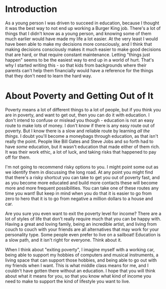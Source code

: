 # Introduction
As a young person I was driven to succeed in education, because I thought it was the best way to not end up working a Burger King job.  There's a lot of things that I didn't know as a young person, and knowing some of them much earlier would have made my life a lot easier.  At the very least I would have been able to make my decisions more consciously, and I think that making decisions consciously makes it much easier to make good decisions that are hard, or that require constant maintenance.  Letting "things just happen" seems to be the easiest way to end up in a world of hurt.  That's why I started writing this - so that kids from backgrounds where their parents can't help them financially would have a reference for the things that they don't need to learn the hard way.

# About Poverty and Getting Out of It
Poverty means a lot of different things to a lot of people, but if you think you are in poverty, and want to get out, then you can do it with education.  I don't intend to confuse or mislead you though - education is not an easy route to make lots of money.  I don't know if there is any easy route out of poverty.  But I know there is a slow and reliable route by learning _all the things_.  I doubt you'll become a moneybags through education, as that isn't really the point.  People like Bill Gates and Steve Jobs and so forth had to have *some* education, but it wasn't education that made either of them rich.  It was their work ethic, a lot of luck, and taking risks that happened to pay off for them.

I'm not going to recommend risky options to you.  I might point some out as we identify them in discussing the long road.  At any point you might find that there's a risky shortcut you can take to get you out of poverty fast, and as you become more educated and build more contacts these will become more and more frequent possibilities.  You can take one of these routes any time you want!  But keep in mind when you do that it is easier to go from zero to hero that it is to go from negative a million dollars to a house and car.

Are you sure you even want to exit the poverty level for income?  There are a lot of styles of life that don't really require much that you can be happy with.  Having a great and loving family, being an incredible artist, and living from couch to couch with your friends are all alternatives that may work for your personality type. Some people even prefer to live on a sailboat!  Education is a slow path, and it isn't right for everyone.  Think about it.  

When I think about "exiting poverty", I imagine myself with a working car, being able to support my hobbies of computers and musical instruments, a living space that can support those hobbies, and being able to go out with my friends when I want.  This is what middle class means for me, and I couldn't have gotten there without an education.  I hope that you will think about what it means for you, so that you know what kind of income you need to make to support the kind of lifestyle you want to live.
